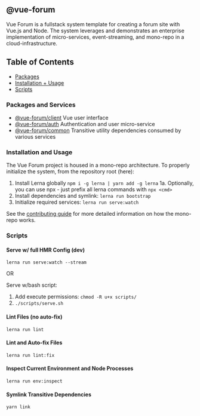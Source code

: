 ## @vue-forum
Vue Forum is a fullstack system template for creating a forum site with Vue.js and Node. The system leverages and demonstrates an enterprise implementation of micro-services, event-streaming, and mono-repo in a cloud-infrastructure.

## Table of Contents
  - [Packages](#pkg)
  - [Installation + Usage](#usage)
  - [Scripts](#scripts)

### <a name="pkg"></a> Packages and Services

  - [@vue-forum/client](https://github.com/MatthewZito/vue-forum/tree/master/packages/client) Vue user interface
  - [@vue-forum/auth](https://github.com/MatthewZito/vue-forum/tree/master/packages/auth) Authentication and user micro-service
  - [@vue-forum/common](https://github.com/MatthewZito/vue-forum/tree/master/packages/common) Transitive utility dependencies consumed by various services

### <a name="usage"></a> Installation and Usage
The Vue Forum project is housed in a mono-repo architecture. To properly initialize the system, from the repository root (here):

  1. Install Lerna globally `npm i -g lerna | yarn add -g lerna`
  1a. Optionally, you can use npx - just prefix all lerna commands with `npx <cmd>`
  2. Install dependencies and symlink: `lerna run bootstrap`
  3. Initialize required services: `lerna run serve:watch`

See the [contributing guide]() for more detailed information on how the mono-repo works.

### <a name="scripts"></a> Scripts

#### Serve w/ full HMR Config (dev)
```
lerna run serve:watch --stream
```

OR

Serve w/bash script:
  1. Add execute permissions: `chmod -R u+x scripts/`
  2. `./scripts/serve.sh`

#### Lint Files (no auto-fix)
```
lerna run lint
```

#### Lint and Auto-fix Files
```
lerna run lint:fix
```

#### Inspect Current Environment and Node Processes
```
lerna run env:inspect
```

#### Symlink Transitive Dependencies
```
yarn link
```
